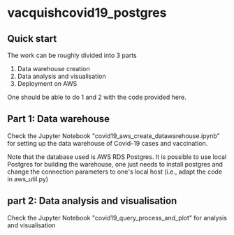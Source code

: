 # vacquishcovid19_postgres
 
## Quick start
The work can be roughly divided into 3 parts
1. Data warehouse creation
2. Data analysis and visualisation
3. Deployment on AWS

One should be able to do 1 and 2 with the code provided here.

## Part 1: Data warehouse
Check the Jupyter Notebook "covid19_aws_create_datawarehouse.ipynb" for setting up the data warehouse of Covid-19 cases and vaccination.

Note that the database used is AWS RDS Postgres. It is possible to use local Postgres for building the warehouse, one just needs to install postgres and change the connection parameters to one's local host (i.e., adapt the code in aws_util.py)

## part 2: Data analysis and visualisation
Check the Jupyter Notebook "covid19_query_process_and_plot" for analysis and visualisation